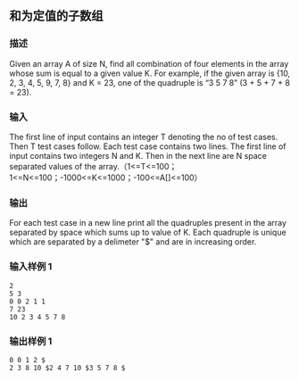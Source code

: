 ## 和为定值的子数组

### 描述

Given an array A of size N, find all combination of four elements in the array whose sum is equal to a given value K. For example, if the given array is {10, 2, 3, 4, 5, 9, 7, 8} and K = 23, one of the quadruple is “3 5 7 8” (3 + 5 + 7 + 8 = 23).

### 输入

The first line of input contains an integer T denoting the no of test cases. Then T test cases follow. Each test case contains two lines. The first line of input contains two integers N and K. Then in the next line are N space separated values of the array.（1<=T<=100；1<=N<=100；-1000<=K<=1000；-100<=A[]<=100）

### 输出

For each test case in a new line print all the quadruples present in the array separated by space which sums up to value of K. Each quadruple is unique which are separated by a delimeter "$" and are in increasing order.

### 输入样例 1 

```
2
5 3
0 0 2 1 1 
7 23
10 2 3 4 5 7 8
```

### 输出样例 1

```
0 0 1 2 $
2 3 8 10 $2 4 7 10 $3 5 7 8 $
```